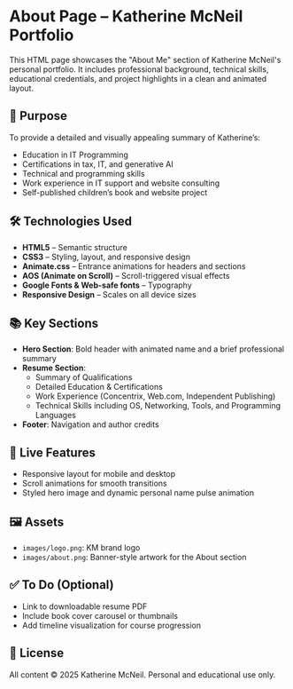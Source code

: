 # About Page – Katherine McNeil Portfolio

This HTML page showcases the "About Me" section of Katherine McNeil's personal portfolio. It includes professional background, technical skills, educational credentials, and project highlights in a clean and animated layout.

## 🎯 Purpose

To provide a detailed and visually appealing summary of Katherine’s:
- Education in IT Programming
- Certifications in tax, IT, and generative AI
- Technical and programming skills
- Work experience in IT support and website consulting
- Self-published children’s book and website project

## 🛠️ Technologies Used

- **HTML5** – Semantic structure
- **CSS3** – Styling, layout, and responsive design
- **Animate.css** – Entrance animations for headers and sections
- **AOS (Animate on Scroll)** – Scroll-triggered visual effects
- **Google Fonts & Web-safe fonts** – Typography
- **Responsive Design** – Scales on all device sizes

## 📚 Key Sections

- **Hero Section**: Bold header with animated name and a brief professional summary
- **Resume Section**:
  - Summary of Qualifications
  - Detailed Education & Certifications
  - Work Experience (Concentrix, Web.com, Independent Publishing)
  - Technical Skills including OS, Networking, Tools, and Programming Languages
- **Footer**: Navigation and author credits

## 🚀 Live Features

- Responsive layout for mobile and desktop
- Scroll animations for smooth transitions
- Styled hero image and dynamic personal name pulse animation

## 🖼️ Assets

- `images/logo.png`: KM brand logo
- `images/about.png`: Banner-style artwork for the About section

## ✅ To Do (Optional)

- Link to downloadable resume PDF
- Include book cover carousel or thumbnails
- Add timeline visualization for course progression

## 📄 License

All content © 2025 Katherine McNeil. Personal and educational use only.
